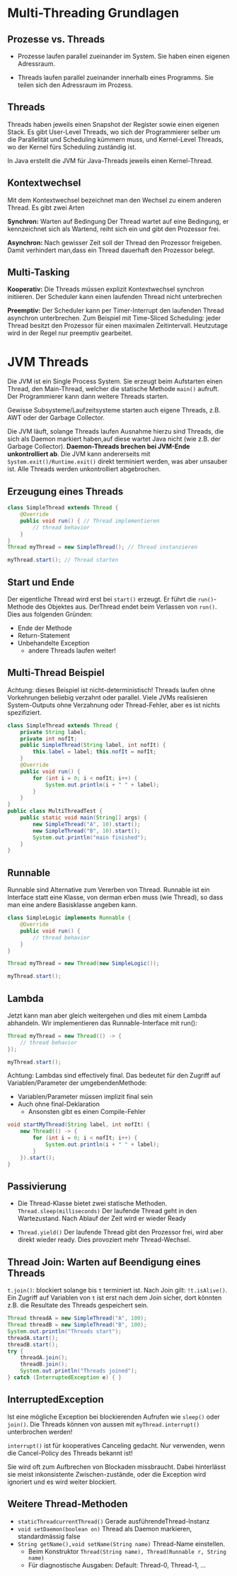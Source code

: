# Multi-Threading Grundlagen

## Prozesse vs. Threads

* Prozesse laufen parallel zueinander im System. Sie haben einen eigenen Adressraum.

* Threads laufen parallel zueinander innerhalb eines Programms. Sie teilen sich den Adressraum im Prozess.

## Threads

Threads haben jeweils einen Snapshot der Register sowie einen eigenen Stack. Es gibt User-Level Threads, wo sich der Programmierer selber um die Parallelität und Scheduling kümmern muss, und Kernel-Level Threads, wo der Kernel fürs Scheduling zuständig ist.

In Java erstellt die JVM für Java-Threads jeweils einen Kernel-Thread.

## Kontextwechsel

Mit dem Kontextwechsel bezeichnet man den Wechsel zu einem anderen Thread. Es gibt zwei Arten

**Synchron:** Warten auf Bedingung Der Thread wartet auf eine Bedingung, er kennzeichnet sich als Wartend, reiht sich ein und gibt den Prozessor frei.

**Asynchron:** Nach gewisser Zeit soll der Thread den Prozessor freigeben. Damit verhindert man,dass ein Thread dauerhaft den Prozessor belegt.

## Multi-Tasking

**Kooperativ:** Die Threads müssen explizit Kontextwechsel synchron initiieren. Der Scheduler kann einen laufenden Thread nicht unterbrechen

**Preemptiv:** Der Scheduler kann per Timer-Interrupt den laufenden Thread asynchron unterbrechen. Zum Beispiel mit Time-Sliced Scheduling: jeder Thread besitzt den Prozessor für einen maximalen Zeitintervall. Heutzutage wird in der Regel nur preemptiv gearbeitet.

# JVM Threads

Die JVM ist ein Single Process System. Sie erzeugt beim Aufstarten einen Thread, den Main-Thread, welcher die statische Methode ``main()`` aufruft. Der Programmierer kann dann weitere Threads starten.

Gewisse Subsysteme/Laufzeitsysteme starten auch eigene Threads, z.B. AWT oder der Garbage Collector.

Die JVM läuft, solange Threads laufen Ausnahme hierzu sind Threads, die sich als Daemon markiert haben,auf diese wartet Java nicht (wie z.B. der Garbage Collector). **Daemon-Threads brechen bei JVM-Ende unkontrolliert ab**. Die JVM kann andererseits mit `System.exit()/Runtime.exit()` direkt terminiert werden, was aber unsauber ist. Alle Threads werden unkontrolliert abgebrochen.

## Erzeugung eines Threads

```java
class SimpleThread extends Thread { 
    @Override
    public void run() { // Thread implementieren
        // thread behavior
    } 
}
Thread myThread = new SimpleThread(); // Thread instanzieren

myThread.start(); // Thread starten
```

## Start und Ende

Der eigentliche Thread wird erst bei `start()` erzeugt. Er führt die `run()`-Methode des Objektes aus. DerThread endet beim Verlassen von `run()`. Dies aus folgenden Gründen:

* Ende der Methode
* Return-Statement
* Unbehandelte Exception
  * andere Threads laufen weiter!

## Multi-Thread Beispiel

Achtung: dieses Beispiel ist nicht-deterministisch! Threads laufen ohne Vorkehrungen beliebig verzahnt oder parallel. Viele JVMs realisieren System-Outputs ohne Verzahnung oder Thread-Fehler, aber es ist nichts spezifiziert.

```java
class SimpleThread extends Thread { 
    private String label;
    private int nofIt; 
    public SimpleThread(String label, int nofIt) {
        this.label = label; this.nofIt = nofIt;
    } 
    @Override
    public void run() {
        for (int i = 0; i < nofIt; i++) {
            System.out.println(i + " " + label);
        } 
    } 
} 
public class MultiThreadTest {
    public static void main(String[] args) {
        new SimpleThread("A", 10).start();
        new SimpleThread("B", 10).start();
        System.out.println("main finished"); 
    } 
}
```

## Runnable

Runnable sind Alternative zum Vererben von Thread. Runnable ist ein Interface statt eine Klasse, von derman erben muss (wie Thread), so dass man eine andere Basisklasse angeben kann.

```java
class SimpleLogic implements Runnable {
    @Override
    public void run() {
        // thread behavior
    }
}

Thread myThread = new Thread(new SimpleLogic());

myThread.start();
```

## Lambda

Jetzt kann man aber gleich weitergehen und dies mit einem Lambda abhandeln. Wir implementieren das Runnable-Interface mit run():

```java
Thread myThread = new Thread(() -> {
    // thread behavior
});

myThread.start();
```

Achtung: Lambdas sind effectively final. Das bedeutet für den Zugriff auf Variablen/Parameter der umgebendenMethode:

* Variablen/Parameter müssen implizit final sein
* Auch ohne final-Deklaration
  * Ansonsten gibt es einen Compile-Fehler

```java
void startMyThread(String label, int nofIt) { 
    new Thread(() -> {
        for (int i = 0; i < nofIt; i++) {
            System.out.println(i + " " + label);
        } 
    }).start();
}
```

## Passivierung

* Die Thread-Klasse bietet zwei statische Methoden.
  `Thread.sleep(milliseconds)` Der laufende Thread geht in den Wartezustand. Nach Ablauf der Zeit wird er wieder Ready

* `Thread.yield()` Der laufende Thread gibt den Prozessor frei, wird aber direkt wieder ready. Dies provoziert mehr Thread-Wechsel.


## Thread Join: Warten auf Beendigung eines Threads

`t.join()`: blockiert solange bis `t` terminiert ist. Nach Join gilt: `!t.isAlive()`. Ein Zugriff auf Variablen von `t` ist erst nach dem Join sicher, dort könnten z.B. die Resultate des Threads gespeichert sein.

```java
Thread threadA = new SimpleThread("A", 100);
Thread threadB = new SimpleThread("B", 100);
System.out.println("Threads start");
threadA.start();
threadB.start();
try {
    threadA.join();
    threadB.join();
    System.out.println("Threads joined");
} catch (InterruptedException e) { }
```

## InterruptedException

Ist eine mögliche Exception bei blockierenden Aufrufen wie `sleep()` oder `join()`. Die Threads können von aussen mit `myThread.interrupt()` unterbrochen werden!

`interrupt()` ist für kooperatives Canceling gedacht. Nur verwenden, wenn die Cancel-Policy des Threads bekannt ist!

Sie wird oft zum Aufbrechen von Blockaden missbraucht. Dabei hinterlässt sie meist inkonsistente Zwischen-zustände, oder die Exception wird ignoriert und es wird weiter blockiert.

## Weitere Thread-Methoden

* ``staticThreadcurrentThread()`` Gerade ausführendeThread-Instanz
* `void setDaemon(boolean on)` Thread als Daemon markieren, standardmässig false
* `String getName(),void setName(String name)` Thread-Name einstellen.
  * Beim Konstruktor `Thread(String name), Thread(Runnable r, String name)`
  * Für diagnostische Ausgaben: Default: Thread-0, Thread-1, ...
